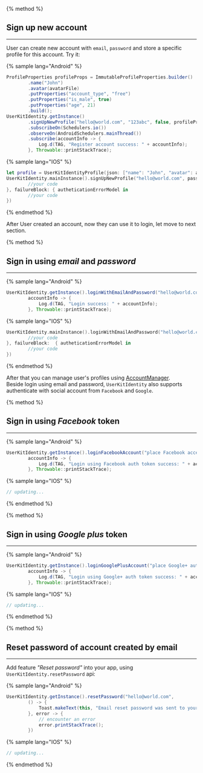 {% method %}

## Sign up new account
-------------
User can create new account with `email`, `password` and store a specific profile for this account.
Try it:

{% sample lang="Android" %}

```java
ProfileProperties profileProps = ImmutableProfileProperties.builder()
        .name("John")  
        .avatar(avatarFile)
        .putProperties("account_type", "free")
        .putProperties("is_male", true)
        .putProperties("age", 21)
        .build();
UserKitIdentity.getInstance()
        .signUpNewProfile("hello@world.com", "123abc", false, profileProps)
        .subscribeOn(Schedulers.io())
        .observeOn(AndroidSchedulers.mainThread())
        .subscribe(accountInfo -> {
            Log.d(TAG, "Register account success: " + accountInfo);
        }, Throwable::printStackTrace);
```

{% sample lang="IOS" %}

```swift
let profile = UserKitIdentityProfile(json: ["name": "John", "avatar": avatarFile, "account_type": "free", "is_male": true, "age": 21])
UserKitIdentity.mainInstance().signUpNewProfile("hello@world.com", password: "123abc", profile: profile, customProperties: [:], successBlock: { authenticationModel in
        //your code
}, failureBlock: { autheticationErrorModel in
        //your code
})

```

{% endmethod %}

After User created an account, now they can use it to login, let move to next section.

{% method %}

## Sign in using _email_ and _password_
----------

{% sample lang="Android" %}

```java
UserKitIdentity.getInstance().loginWithEmailAndPassword("hello@world.com", "123abc",
        accountInfo -> {
            Log.d(TAG, "Login success: " + accountInfo);
        }, Throwable::printStackTrace);
```

{% sample lang="IOS" %}

```swift
UserKitIdentity.mainInstance().loginWithEmailAndPassword("hello@world.com", password: "123abc", successBlock: { authenticationModel in
        //your code
}, failureBlock:  { autheticationErrorModel in
        //your code
})
```

{% endmethod %}

After that you can manage user's profiles using [AccountManager](02_Account_Manager.md). <br>
Beside login using email and password, `UserKitIdentity` also supports authenticate with social account from `Facebook` and `Google`.

{% method %}

## Sign in using _Facebook_ token
----------

{% sample lang="Android" %}

```java
UserKitIdentity.getInstance().loginFacebookAccount("place Facebook access token here",
        accountInfo -> {
            Log.d(TAG, "Login using Facebook auth token success: " + accountInfo);
        }, Throwable::printStackTrace);
```

{% sample lang="IOS" %}

```swift
// updating...
```

{% endmethod %}

{% method %}

## Sign in using _Google plus_ token
---------

{% sample lang="Android" %}

```java
UserKitIdentity.getInstance().loginGooglePlusAccount("place Google+ auth token here",
        accountInfo -> {
            Log.d(TAG, "Login using Google+ auth token success: " + accountInfo);
        }, Throwable::printStackTrace);
```

{% sample lang="IOS" %}

```swift
// updating...
```

{% endmethod %}

{% method %}

## Reset password of account created by email
--------
Add feature _"Reset password"_ into your app, using `UserKitIdentity.resetPassword` api:

{% sample lang="Android" %}

```java
UserKitIdentity.getInstance().resetPassword("hello@world.com",
        () -> {
            Toast.makeText(this, "Email reset password was sent to your inbox.", Toast.LENGTH_SHORT).show();
        }, error -> {
            // encounter an error
            error.printStackTrace();
        })
```

{% sample lang="IOS" %}

```swift
// updating...
```

{% endmethod %}
